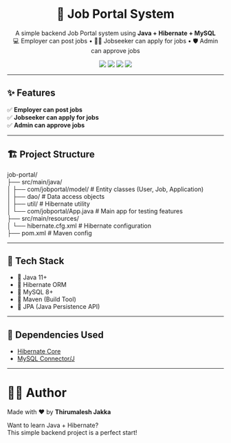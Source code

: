 
<h1 align="center">💼 Job Portal System</h1>

<p align="center">
  A simple backend Job Portal system using <b>Java + Hibernate + MySQL</b><br>
  💻 Employer can post jobs • 🧑‍💼 Jobseeker can apply for jobs • 🛡️ Admin can approve jobs
</p>

<p align="center">
  <img src="https://img.shields.io/badge/java-11+-red?logo=java" />
  <img src="https://img.shields.io/badge/Hibernate-ORM-blueviolet?logo=hibernate" />
  <img src="https://img.shields.io/badge/MySQL-8.0+-blue?logo=mysql" />
  <img src="https://img.shields.io/badge/maven-build-brightgreen?logo=apachemaven" />
</p>

---

## ✨ Features

✅ **Employer can post jobs**  
✅ **Jobseeker can apply for jobs**  
✅ **Admin can approve jobs**

---

## 🏗️ Project Structure

job-portal/  
├── src/main/java/  
│ ├── com/jobportal/model/ # Entity classes (User, Job, Application)  
│ ├── dao/ # Data access objects  
│ ├── util/ # Hibernate utility  
│ └── com/jobportal/App.java # Main app for testing features  
├── src/main/resources/  
│ └── hibernate.cfg.xml # Hibernate configuration  
├── pom.xml # Maven config


---

## 🧰 Tech Stack

- 🔸 Java 11+
- 🔸 Hibernate ORM
- 🔸 MySQL 8+
- 🔸 Maven (Build Tool)
- 🔸 JPA (Java Persistence API)

- --

## 🧩 Dependencies Used

- [Hibernate Core](https://mvnrepository.com/artifact/org.hibernate.orm/hibernate-core)
- [MySQL Connector/J](https://mvnrepository.com/artifact/com.mysql/mysql-connector-j)

---
# 👨‍💻 Author

Made with ❤️ by **Thirumalesh Jakka**  

Want to learn Java + Hibernate?  
This simple backend project is a perfect start!

